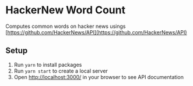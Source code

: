 # HackerNew Word Count
Computes common words on hacker news usings [https://github.com/HackerNews/API](https://github.com/HackerNews/API)

## Setup
1. Run `yarn` to install packages
2. Run `yarn start` to create a local server 
3. Open [http://localhost:3000/](http://localhost:3000/) in your browser to see API documentation